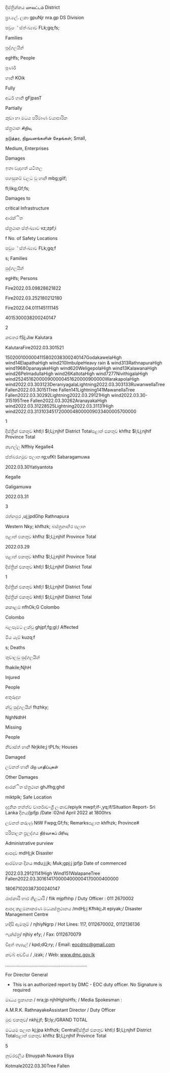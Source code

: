 දිස්ත්‍රික්කය மாவட்டம் District

ප්‍රා.ලේ. ලකා gpuNjr nra.gp DS Division

පවුේ ස්ත්‍ංඛ්‍යාව FLk;gq;fs;

Families

පුද්ගලයින්

egHfs; People

පූර්ණ

හානි KOik

Fully

අර්ධ හානි gFjpasT

Partially

කුඩා හා මධය පරිමාණ වයාපාරික

ස්ත්‍රථාන சிறிய,

நடுத்தர, நிறுவனங்களின் சேதங்கள்; Small,

Medium, Enterprises

Damages

ඉතා වැදගත් යටිතල

පහසුකම් වලට වූ හානි mbg;gilf;

fl;likg;Gf;fs;

Damages to

critical Infrastructure

ආරක්ිත

ස්ත්‍රථාන ස්ත්‍ංඛ්‍යාව vz;zpf;i

f No. of Safety Locations

පවුේ ස්ත්‍ංඛ්‍යාව FLk;gq;f

s; Families

පුද්ගලයින්

egHfs; Persons

Fire2022.03.09828621822

Fire2022.03.252180212180

Fire2022.04.011145111145

4015300038200240147

2

කළුතර fSj;Jiw Kalutara

KalutaraFire2022.03.301521

1502001000004115802038300240147GodakawelaHigh wind14ElapathaHigh wind210ImbulpeHeavy rain & wind313RathnapuraHigh wind1968OpanayakeHigh wind620WeligepolaHigh wind13KalawanaHigh wind26PelmadullaHigh wind26KaltotaHigh wind7277NivithigalaHigh wind252451620000900000451620000900000WarakapolaHigh wind2022.03.303123DeraniyagalaLightning2022.03.303133RuwanwellaTree Fallen2022.03.30151Tree Fallen141Lightning141MawanellaTree Fallen2022.03.30292Lightning2022.03.29121High wind2022.03.30-315195Tree Fallen2022.03.30262AranayakaHigh wind2022.03.31228525Lightning2022.03.31131High wind2022.03.31310345172000048000009033400005700000

1

දිස්ත්‍රික් එකතුව khtl;l $l;Lj;njhif District Totalපළාත් ඵකතුව khfhz $l;Lj;njhif Province Total

කෑගල්ල Nffhiy Kegalle4

ස්ත්‍බරගමුව පලාත rg;ufKt Sabaragamuwa

2022.03.30Yatiyantota

Kegalle

Galigamuwa

2022.03.31

3

රත්නපුර ,uj;jpdGhp Rathnapura

Western Nky; khfhzk; බස්ත්‍රනාහිර පලාත

පළාත් ඵකතුව khfhz $l;Lj;njhif Province Total

2022.03.29

පළාත් ඵකතුව khfhz $l;Lj;njhif Province Total

දිස්ත්‍රික් එකතුව khtl;l $l;Lj;njhif District Total

1

දිස්ත්‍රික් එකතුව khtl;l $l;Lj;njhif District Total

දිස්ත්‍රික් එකතුව khtl;l $l;Lj;njhif District Total

කකාළඹ nfhOk;G Colombo

Colombo

බලපෑමට ලක්වු ghjpf;fg;gl;l Affected

මිය යෑම් kuzq;f

s; Deaths

තුවාලවු පුද්ගලයින්

fhakile;NjhH

Injured

People

අතුරුදහ

න්වූ පුද්ගලයින් fhzhky;

NghNdhH

Missing

People

නිවාස්ත්‍ හානි Nrjkile;j tPLfs; Houses

Damaged

ලවනත් හානි பிற பாதிப்புகள்

Other Damages

ආරක්ිත ස්ත්‍රථාන ghJfhg;ghd

miktplk; Safe Location

දදනික තත්ත්ව වාර්තාව-ශ්‍රී ලංකාව/epiyik mwpf;if-,yq;if/Situation Report- Sri Lanka දිනය/jpfjp /Date :02nd April 2022 at 1800hrs

ලවනත් කරුණු NtW Fwpg;Gf;fs; Remarksපළාත khfhzk; Province#

පරිපාලන ප්‍රලද්ශය நிர்வாகப் பிரிவு

Administrative purview

ආපදාව mdHj;jk Disaster

ආරම්භක දිනය mdu;j;jk; Muk;gpj;j jpfjp Date of commenced

2022.03.29121141High Wind151WalapaneTree Fallen2022.03.3016141700004000004170000400000

180671020387300240147

රාජකාරි භාර නිළධාරි / flik mjpfhhp / Duty Officer : 011 2670002

ආපදා කළමනාකරණ මධයස්ත්‍රථානය /mdHj;j Kfhikj;Jt epiyak;/ Disaster Management Centre

හදිසි ඇමතුම් / njhiyNgrp / Hot Lines: 117, 0112670002, 0112136136

ෆැක්ස්ත්‍ර/ njhiy efy; / Fax: 0112670079

විදුත් තැපැල් / kpd;dQ;ry; / Email: eocdmc@gmail.com

කවබ් අඩවිය / ,izak; / Web: www.dmc.gov.lk

……………………………………………………….

For Director General

* This is an authorized report by DMC - EOC duty officer. No Signature is required

මාධය ප්‍රකාශක / nra;jp njhlHghsHfs; / Media Spokesman :

A.M.R.K. RathnayakeAssistant Director / Duty Officer

මුළු එකතුව/ nkhj;jf; $l;ly;/GRAND TOTAL

මධයම පලාත kj;jpa khfhzk; Centralදිස්ත්‍රික් එකතුව khtl;l $l;Lj;njhif District Totalපළාත් ඵකතුව khfhz $l;Lj;njhif Province Total

5

නුවරඑලිය Etnuypah Nuwara Eliya

Kotmale2022.03.30Tree Fallen